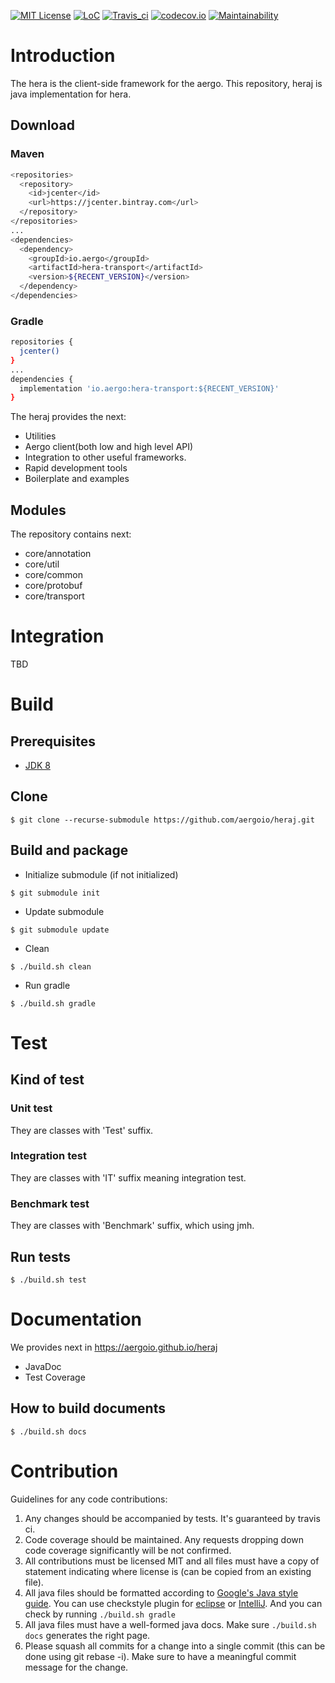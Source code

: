 [![MIT License](https://img.shields.io/badge/license-MIT-blue.svg)](https://opensource.org/licenses/MIT)
[![LoC](https://tokei.rs/b1/github/aergoio/heraj)](https://github.com/aergoio/heraj)
[![Travis_ci](https://travis-ci.org/aergoio/heraj.svg?branch=master)](https://travis-ci.org/aergoio/heraj)
[![codecov.io](http://codecov.io/github/aergoio/heraj/coverage.svg?branch=master)](http://codecov.io/github/aergoio/heraj?branch=master)
[![Maintainability](https://api.codeclimate.com/v1/badges/a0aa6cecd0067bddc770/maintainability)](https://codeclimate.com/github/aergoio/heraj/maintainability)

# Introduction
The hera is the client-side framework for the aergo.
This repository, heraj is java implementation for hera.

## Download

### Maven
```sh
<repositories>
  <repository>
    <id>jcenter</id>
    <url>https://jcenter.bintray.com</url>
  </repository>
</repositories>
...
<dependencies>
  <dependency>
    <groupId>io.aergo</groupId>
    <artifactId>hera-transport</artifactId>
    <version>${RECENT_VERSION}</version>
  </dependency>
</dependencies>
```

### Gradle
```sh
repositories {
  jcenter()
}
...
dependencies {
  implementation 'io.aergo:hera-transport:${RECENT_VERSION}'
}
```

The heraj provides the next:
* Utilities
* Aergo client(both low and high level API)
* Integration to other useful frameworks.
* Rapid development tools
* Boilerplate and examples

## Modules
The repository contains next:
* core/annotation
* core/util
* core/common
* core/protobuf
* core/transport

# Integration
TBD

# Build
## Prerequisites
* [JDK 8](http://openjdk.java.net/)

## Clone
```console
$ git clone --recurse-submodule https://github.com/aergoio/heraj.git
```

## Build and package
* Initialize submodule (if not initialized)
```console
$ git submodule init
```

* Update submodule
```console
$ git submodule update
```

* Clean
```console
$ ./build.sh clean
```

* Run gradle
```console
$ ./build.sh gradle
```

# Test
## Kind of test
### Unit test
They are classes with 'Test' suffix.

### Integration test
They are classes with 'IT' suffix meaning integration test.

### Benchmark test
They are classes with 'Benchmark' suffix, which using jmh.

## Run tests
```console
$ ./build.sh test
```

# Documentation
We provides next in https://aergoio.github.io/heraj
* JavaDoc
* Test Coverage

## How to build documents
```console
$ ./build.sh docs
```

# Contribution

Guidelines for any code contributions:

1. Any changes should be accompanied by tests. It's guaranteed by travis ci.
2. Code coverage should be maintained. Any requests dropping down code coverage significantly will be not confirmed.
3. All contributions must be licensed MIT and all files must have a copy of statement indicating where license is (can be copied from an existing file).
4. All java files should be formatted according to [Google's Java style guide](http://google.github.io/styleguide/javaguide.html). You can use checkstyle plugin for [eclipse](https://checkstyle.org/eclipse-cs/#!/) or [IntelliJ](https://plugins.jetbrains.com/plugin/1065-checkstyle-idea). And you can check by running `./build.sh gradle`
5. All java files must have a well-formed java docs. Make sure `./build.sh docs` generates the right page.
6. Please squash all commits for a change into a single commit (this can be done using git rebase -i). Make sure to have a meaningful commit message for the change.
